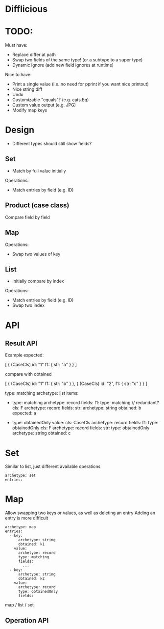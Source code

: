 # Difflicious

# TODO:
Must have:
- Replace differ at path
- Swap two fields of the same type! (or a subtype to a super type)
- Dynamic ignore (add new field ignores at runtime)
  
Nice to have:
- Print a single value (i.e. no need for pprint if you want nice printout)
- Nice string diff
- Undo
- Customizable "equals"? (e.g. cats.Eq)
- Custom value output (e.g. JPG)
- Modify map keys

# Design

- Different types should still show fields?

## Set

- Match by full value initially

Operations:
- Match entries by field (e.g. ID)

## Product (case class)

Compare field by field

## Map

Operations:
- Swap two values of key

## List

- Initially compare by index

Operations:
- Match entries by field (e.g. ID)
- Swap two index

# API

## Result API

Example expected:

[
  {
    (CaseCls)
    id: "1"
    f1: {
      str: "a"
    }
  }
]

compare with obtained

[
  {
    (CaseCls)
    id: "1"
    f1: {
      str: "b"
    }
  },
  {
    (CaseCls)
    id: "2",
    f1: {
      str: "c"
    }
  }
]

type: matching
archetype: list
items: 
  - type: matching
    archetype: record
    fields: 
      f1: 
        type: matching // redundant?
        cls: F
        archetype: record
        fields:
          str:
            archetype: string
            obtained: b
            expected: a
    
  - type: obtainedOnly
    value:
      cls: CaseCls
      archetype: record
      fields:
        f1:
          type: obtainedOnly
          cls: F
          archetype: record
          fields:
            str:
              type: obtainedOnly
              archetype: string
              obtained: c
    
# Set
Similar to list, just different available operations
```
archetype: set
entries:

```

# Map

Allow swapping two keys or values, as well as deleting an entry
Adding an entry is more difficult

```
archetype: map
entries:
  - key:
      archetype: string
      obtained: k1
    value:
      archetype: record
      type: matching
      fields:
        ...
  - key:
      archetype: string
      obtained: k2
    value:
      archetype: record
      type: obtainedOnly
      fields:
```
  
map / list / set

## Operation API



